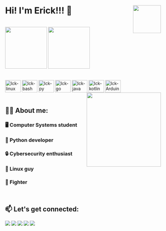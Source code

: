 # Hi! I'm Erick!!! :muscle: <img align="right" height="90" width="90" src="https://media.giphy.com/media/Zd8PWjBCHCIAo/giphy.gif">
<br>
<div>
<picture>
  <img height="135em" src="https://github-readme-stats-sigma-five.vercel.app/api?username=Sabathick&show_icons=true&&count_private=true&show_icons=true&theme=merko&border_radius=20%"/>
  <img height="135em" src="https://github-readme-stats-sigma-five.vercel.app/api/top-langs/?username=Sabathick&langs_count=8&theme=merko&layout=compact">
</div>
<br>
<div style="display: inline_block"><br>
  <img align="center" alt="Ick-linux" height="40" width="50" src="https://cdn.jsdelivr.net/gh/devicons/devicon/icons/linux/linux-original.svg">
  <img align="center" alt="Ick-bash" height="40" width="50" src="https://cdn.jsdelivr.net/gh/devicons/devicon/icons/bash/bash-plain.svg">
  <img align="center" alt="Ick-py" height="40" width="50" src="https://cdn.jsdelivr.net/gh/devicons/devicon/icons/python/python-original.svg">
  <img align="center" alt="Ick-go" height="40" width="50" src="https://cdn.jsdelivr.net/gh/devicons/devicon/icons/go/go-original.svg">
  <img align="center" alt="Ick-java" height="40" width="50" src="https://cdn.jsdelivr.net/gh/devicons/devicon/icons/java/java-original.svg">
  <img align="center" alt="Ick-kotlin" height="40" width="50" src="https://cdn.jsdelivr.net/gh/devicons/devicon/icons/kotlin/kotlin-original.svg">
  <img align="center" alt="Ick-Arduino" height="40" width="50" src="https://cdn.jsdelivr.net/gh/devicons/devicon/icons/arduino/arduino-original.svg">
  <img align="right" height="240" width="240" src="https://media.giphy.com/media/WUlplcMpOCEmTGBtBW/giphy.gif">
</div>
<br>

## :man_technologist: About me:
### :desktop_computer: Computer Systems student<br>
### :snake: Python developer<br>
### :lock: Cybersecurity enthusiast<br>
### :penguin: Linux guy<br>
### :martial_arts_uniform: Fighter<br>
<br>

## :mailbox: Let's get connected:
<div>
  <a href="mailto:erickick13@gmail.com" target="_blank"><img src="https://img.shields.io/badge/Gmail-D14836?style=for-the-badge&logo=gmail&logoColor=white" target="_blank"></a>
  <a href="https://www.linkedin.com/in/erick-martins-2447b6196/" target="_blank"><img src="https://img.shields.io/badge/LinkedIn-0077B5?style=for-the-badge&logo=linkedin&logoColor=white" target="_blank"></a>
  <a href="https://www.instagram.com/erick.martins.338/" target="_blank"><img src="https://img.shields.io/badge/Instagram-E4405F?style=for-the-badge&logo=instagram&logoColor=white" target="_blank"></a>
  <a href="https://www.facebook.com/erick.martins.338/" target="_blank"><img src="https://img.shields.io/badge/Facebook-1877F2?style=for-the-badge&logo=facebook&logoColor=white" target="_blank"></a>
  <a href="https://steamcommunity.com/id/sabathick/" target="_blank"><img src="https://img.shields.io/badge/Steam-000000?style=for-the-badge&logo=steam&logoColor=white" target="_blank"></a>
</div>
